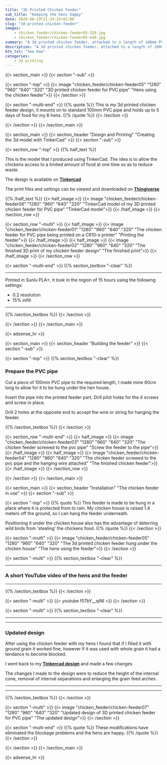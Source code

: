 ```yaml
---
title: "3D Printed Chicken Feeder"
sub_title: "Keeping the hens happy"
date: 2020-08-23T21:34:15+02:00
slug: "3d-printed-chicken-feeder"
images:
    - chicken_feeder/chicken-feeder05-320.jpg
    - chicken_feeder/chicken-feeder05-640.jpg
summary: "A 3d printed chicken feeder, attached to a length of 100mm PVC pipe and hung up under the hen house. Provides up to 5 days of food for my 6 hens an..."
description: "A 3d printed chicken feeder, attached to a length of 100mm PVC pipe and hung up under the hen house. Provides up to 5 days of food for my 6 hens and reduces waste compared to a floor feeder."
btn_txt: "See How"
categories:
    - 3d printing
---
```


{{< section_main >}}
{{< section "-sub" >}}

{{< section "-top" >}}
{{< image "chicken_feeder/chicken-feeder05" "1280" "960" "640" "320" "3D printed chicken feeder for PVC pipe" "Hens using the chicken feeder">}}
{{< /section >}}

{{< section "-multi-end" >}}
{{% quote %}}
This is my 3d printed chicken feeder design, it mounts on to standard 100mm PVC pipe and holds up to 5 days of food for my 6 hens.
{{% /quote %}}
{{< /section >}}

{{< /section >}}
{{< /section_main >}}

{{< section_main >}}
{{< section_header "Design and Printing" "Creating the 3d model with TinkerCad" >}}
{{< section "-sub" >}}

{{< section_row "-top" >}}
{{% half_text %}}

This is the model that I produced using TinkerCad. The idea is to allow the chickens access to a limited amount of food at one time so as to reduce waste.

The design is available on **[Tinkercad](https://www.tinkercad.com/things/5wBRT8GkG5M "See my design on Tinkercad")**

The print files and settings can be viewed and downloaded on **[Thingiverse](https://www.thingiverse.com/thing:4576340)**

{{% /half_text %}}
{{< half_image >}}
{{< image "chicken_feeder/chicken-feeder06" "1280" "960" "640" "320" "TinkerCad model of my 3D printed chicken feeder for PVC pipe" "TinkerCad model">}}
{{< /half_image >}}
{{< /section_row >}}

{{< section_row "-multi" >}}
{{< half_image >}}
{{< image "chicken_feeder/chicken-feeder01" "1280" "960" "640" "320" "The chicken feeder for PVC pipe being printed on a CR10-s printer" "Printing the feeder">}}
{{< /half_image >}}
{{< half_image >}}
{{< image "chicken_feeder/chicken-feeder02" "1280" "960" "640" "320" "The finished 3D print of my chicken feeder design" "The finished print">}}
{{< /half_image >}}
{{< /section_row >}}

{{< section "-multi-end" >}}
{{% section_textbox "-clear" %}}

***

Printed in Sunlu PLA+, it took in the region of 15 hours using the following settings:

- 0.2 resolution
- 15% infill

***

{{% /section_textbox %}}
{{< /section >}}

{{< /section >}}
{{< /section_main >}}

{{< adsense_hr >}}

{{< section_main >}}
{{< section_header "Building the feeder" >}}
{{< section "-sub" >}}

{{< section "-top" >}}
{{% section_textbox "-clear" %}}

### Prepare the PVC pipe

Cut a piece of 100mm PVC pipe to the required length, I made mine 60cm long to allow for it to be hung under the hen house.

Insert the pipe into the printed feeder part. Drill pilot holes for the 4 screws and screw in place.

Drill 2 holes at the opposite end to accept the wire or string for hanging the feeder.

{{% /section_textbox %}}
{{< /section >}}

{{< section_row "-multi-end" >}}
{{< half_image >}}
{{< image "chicken_feeder/chicken-feeder03" "1280" "960" "640" "320" "The chicken feeder screwed to the pvc pipe" "Screw the feeder to the pipe">}}
{{< /half_image >}}
{{< half_image >}}
{{< image "chicken_feeder/chicken-feeder04" "1280" "960" "640" "320" "The chicken feeder screwed to the pvc pipe and the hanging wire attached" "The finished chicken feeder">}}
{{< /half_image >}}
{{< /section_row >}}

{{< /section >}}
{{< /section_main >}}

{{< section_main >}}
{{< section_header "Installation" "The chicken feeder in use" >}}
{{< section "-sub" >}}

{{< section "-top" >}}
{{% quote %}}
This feeder is made to be hung in a place where it is protected from to rain. My chicken house is raised 1.4 meters off the ground, so I can hang the feeder underneath.

Positioning it under the chicken house also has the advantage of deterring wild birds from 'stealing' the chickens food.
{{% /quote %}}
{{< /section >}}

{{< section "-multi" >}}
{{< image "chicken_feeder/chicken-feeder05" "1280" "960" "640" "320" "The 3d printed chicken feeder hung under the chicken house" "The hens using the feeder">}}
{{< /section >}}

{{< section "-multi" >}}
{{% section_textbox "-clear" %}}

***

### A short YouTube video of the hens and the feeder

***

{{% /section_textbox %}}
{{< /section >}}

{{< section "-multi" >}}
{{< youtube f57bY__qiNI >}}
{{< /section >}}

{{< section "-multi" >}}
{{% section_textbox "-clear" %}}

***
***

### Updated design

After using the chicken feeder with my hens I found that if I filled it with ground grain it worked fine, however if it was used with whole grain it had a tendance to become blocked.

I went back to my **[Tinkercad design](https://www.tinkercad.com/things/5wBRT8GkG5M "See my design on Tinkercad")** and made a few changes

The changes I made to the design were to reduce the height of the internal cone, removal of internal separations and enlarging the grain feed arches.

***
***

{{% /section_textbox %}}
{{< /section >}}

{{< section "-multi" >}}
{{< image "chicken_feeder/chicken-feeder07" "1280" "960" "640" "320" "Updated design of 3D printed chicken feeder for PVC pipe" "The updated design">}}
{{< /section >}}

{{< section "-multi-end" >}}
{{% quote %}}
These modifications have eliminated the blockage problems and the hens are happy.
{{% /quote %}}
{{< /section >}}

{{< /section >}}
{{< /section_main >}}

{{< adsense_hr >}}
